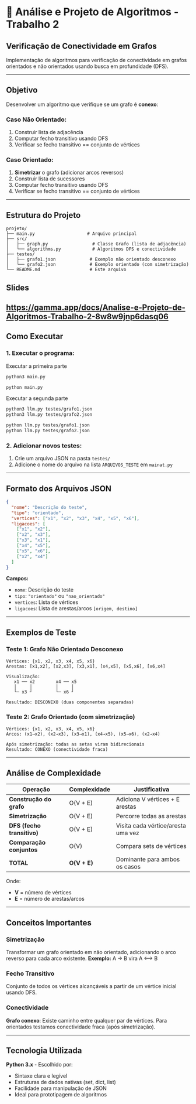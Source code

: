 # 🔬 Análise e Projeto de Algoritmos - Trabalho 2

## Verificação de Conectividade em Grafos

Implementação de algoritmos para verificação de conectividade em grafos orientados e não orientados usando busca em profundidade (DFS).

---

## Objetivo

Desenvolver um algoritmo que verifique se um grafo é **conexo**:

### Caso Não Orientado:
1. Construir lista de adjacência
2. Computar fecho transitivo usando DFS
3. Verificar se fecho transitivo == conjunto de vértices

### Caso Orientado:
1. **Simetrizar** o grafo (adicionar arcos reversos)
2. Construir lista de sucessores
3. Computar fecho transitivo usando DFS  
4. Verificar se fecho transitivo == conjunto de vértices

---

## Estrutura do Projeto

```
projeto/
├── main.py                    # Arquivo principal
├── src/
│   ├── graph.py                 # Classe Grafo (lista de adjacência)
│   └── algorithms.py            # Algoritmos DFS e conectividade
├── testes/
│   ├── grafo1.json             # Exemplo não orientado desconexo
│   └── grafo2.json             # Exemplo orientado (com simetrização)
└── README.md                   # Este arquivo
```
## Slides
https://gamma.app/docs/Analise-e-Projeto-de-Algoritmos-Trabalho-2-8w8w9jnp6dasq06
---

## Como Executar

### 1. Executar o programa:
Executar a primeira parte
```bash (Linux)
python3 main.py
```
```bash (Windows)
python main.py
```
Executar a segunda parte
```bash (Linux)
python3 llm.py testes/grafo1.json
python3 llm.py testes/grafo2.json
```
```bash (Windows)
python llm.py testes/grafo1.json
python llm.py testes/grafo2.json
```

### 2. Adicionar novos testes:
1. Crie um arquivo JSON na pasta `testes/`
2. Adicione o nome do arquivo na lista `ARQUIVOS_TESTE` em `mainat.py`

---

## Formato dos Arquivos JSON

```json
{
  "nome": "Descrição do teste",
  "tipo": "orientado",
  "vertices": ["x1", "x2", "x3", "x4", "x5", "x6"],
  "ligacoes": [
    ["x1", "x2"], 
    ["x2", "x3"], 
    ["x3", "x1"], 
    ["x4", "x5"], 
    ["x5", "x6"], 
    ["x2", "x4"]
  ]
}
```

**Campos:**
- `nome`: Descrição do teste
- `tipo`: `"orientado"` ou `"nao_orientado"`
- `vertices`: Lista de vértices
- `ligacoes`: Lista de arestas/arcos `[origem, destino]`

---

## Exemplos de Teste

### Teste 1: Grafo Não Orientado Desconexo
```
Vértices: {x1, x2, x3, x4, x5, x6}
Arestas: [x1,x2], [x2,x3], [x3,x1], [x4,x5], [x5,x6], [x6,x4]

Visualização:
   x1 ── x2        x4 ── x5
   │     │         │     │  
   └─ x3 ┘         └─ x6 ┘

Resultado: DESCONEXO (duas componentes separadas)
```

### Teste 2: Grafo Orientado (com simetrização)
```
Vértices: {x1, x2, x3, x4, x5, x6}
Arcos: (x1→x2), (x2→x3), (x3→x1), (x4→x5), (x5→x6), (x2→x4)

Após simetrização: todas as setas viram bidirecionais
Resultado: CONEXO (conectividade fraca)
```

---

## Análise de Complexidade

| Operação | Complexidade | Justificativa |
|----------|-------------|---------------|
| **Construção do grafo** | O(V + E) | Adiciona V vértices + E arestas |
| **Simetrização** | O(V + E) | Percorre todas as arestas |
| **DFS (fecho transitivo)** | O(V + E) | Visita cada vértice/aresta uma vez |
| **Comparação conjuntos** | O(V) | Compara sets de vértices |
| **TOTAL** | **O(V + E)** | Dominante para ambos os casos |

Onde:
- **V** = número de vértices
- **E** = número de arestas/arcos

---

## Conceitos Importantes

### Simetrização
Transformar um grafo orientado em não orientado, adicionando o arco reverso para cada arco existente.
**Exemplo:** A → B vira A ⟷ B

### Fecho Transitivo
Conjunto de todos os vértices alcançáveis a partir de um vértice inicial usando DFS.

### Conectividade
**Grafo conexo**: Existe caminho entre qualquer par de vértices. Para orientados testamos conectividade fraca (após simetrização).

---

## Tecnologia Utilizada

**Python 3.x** - Escolhido por:
- Sintaxe clara e legível
- Estruturas de dados nativas (set, dict, list)
- Facilidade para manipulação de JSON
- Ideal para prototipagem de algoritmos